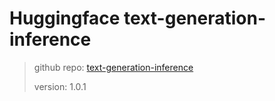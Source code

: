 # Huggingface text-generation-inference

> github repo: [text-generation-inference](https://github.com/huggingface/text-generation-inference)
>
> version: 1.0.1
